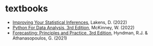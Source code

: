 # textbooks

- [Improving Your Statistical Inferences](https://lakens.github.io/statistical_inferences/index.html), Lakens, D. (2022)
- [Python For Data Analysis, 3rd Edition](https://wesmckinney.com/book/), McKinney, W. (2022)
- [Forecasting: Principles and Practice, 3rd Edition](https://otexts.com/fpp3/), Hyndman, R.J. & Athanasopoulos, G. (2021)
